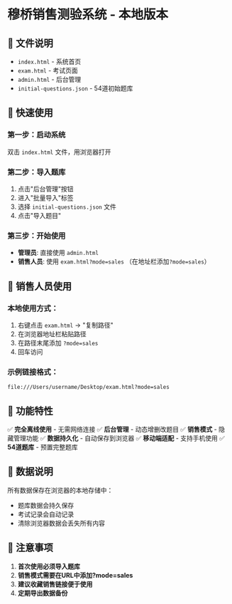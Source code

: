 # 穆桥销售测验系统 - 本地版本

## 📁 文件说明
- `index.html` - 系统首页
- `exam.html` - 考试页面
- `admin.html` - 后台管理
- `initial-questions.json` - 54道初始题库

## 🚀 快速使用

### 第一步：启动系统
双击 `index.html` 文件，用浏览器打开

### 第二步：导入题库
1. 点击"后台管理"按钮
2. 进入"批量导入"标签
3. 选择 `initial-questions.json` 文件
4. 点击"导入题目"

### 第三步：开始使用
- **管理员**: 直接使用 `admin.html`
- **销售人员**: 使用 `exam.html?mode=sales` （在地址栏添加`?mode=sales`）

## 📱 销售人员使用

### 本地使用方式：
1. 右键点击 `exam.html` → "复制路径"
2. 在浏览器地址栏粘贴路径
3. 在路径末尾添加 `?mode=sales`
4. 回车访问

### 示例链接格式：
```
file:///Users/username/Desktop/exam.html?mode=sales
```

## 🔧 功能特性

✅ **完全离线使用** - 无需网络连接
✅ **后台管理** - 动态增删改题目
✅ **销售模式** - 隐藏管理功能
✅ **数据持久化** - 自动保存到浏览器
✅ **移动端适配** - 支持手机使用
✅ **54道题库** - 预置完整题库

## 💾 数据说明

所有数据保存在浏览器的本地存储中：
- 题库数据会持久保存
- 考试记录会自动记录
- 清除浏览器数据会丢失所有内容

## 🎯 注意事项

1. **首次使用必须导入题库**
2. **销售模式需要在URL中添加?mode=sales**
3. **建议收藏销售链接便于使用**
4. **定期导出数据备份**